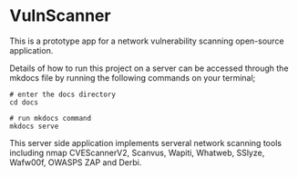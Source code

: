 # VulnScanner
This is a prototype app for a network vulnerability scanning open-source application.

Details of how to run this project on a server can be accessed through the mkdocs file by running the following commands on your terminal;

```
# enter the docs directory
cd docs
```

```
# run mkdocs command
mkdocs serve
```

This server side application implements serveral network scanning tools including
nmap CVEScannerV2, Scanvus, Wapiti, Whatweb, SSlyze, Wafw00f, OWASPS ZAP and Derbi.
